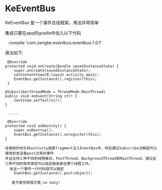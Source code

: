 # KeEventBus 
   KeEventBus 是一个事件总线框架，用法非常简单
   
 集成只要在app的gradle中加入以下代码
 
    compile 'com.zengke.eventbus:eventbus:1.0.1'
    
 用法如下:
 
     @Override
    protected void onCreate(Bundle savedInstanceState) {
        super.onCreate(savedInstanceState);
        setContentView(R.layout.activity_main);
        EventBus.getInstance().register(this);
     }
     
    @Subscribe(threadMode = ThreadMode.MainThread)
    public void onEvent(String str) {
        textView.setText(str);
    }
     
     .....
     
     @Override
    protected void onDestroy() {
        super.onDestroy();
        EventBus.getInstance().unregister(this);
    }
    
    在接收的地方将activity或者fragment注入EventBus中，然后通过Subscribe注解就可以接收到发送者post过来的事件
    并且支持三种不同的线程模式，PostThread，BackgroundThread和MainThread，通过这三种不同的枚举类型可以指定接收者在哪个线程工作。
      发送一个事件一行代码就可以搞定
        EventBus.getInstance().post(object);
        
       是不是觉得很方便,so easy!
